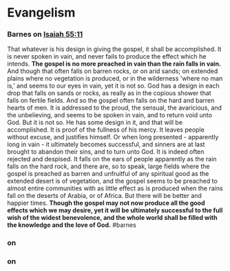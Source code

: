 # Evangelism

### Barnes on [Isaiah 55:11](Isaiah55#v.11)

That whatever is his design in giving the gospel, it shall be accomplished. It is never spoken in vain, and never fails to produce the effect which he intends. **The gospel is no more preached in vain than the rain falls in vain.** And though that often falls on barren rocks, or on arid sands; on extended plains where no vegetation is produced, or in the wilderness 'where no man is,' and seems to our eyes in vain, yet it is not so. God has a design in each drop that falls on sands or rocks, as really as in the copious shower that falls on fertile fields. And so the gospel often falls on the hard and barren hearts of men. It is addressed to the proud, the sensual, the avaricious, and the unbelieving, and seems to be spoken in vain, and to return void unto God. But it is not so. He has some design in it, and that will be accomplished. It is proof of the fullness of his mercy. It leaves people without excuse, and justifies himself. Or when long presented - apparently long in vain - it ultimately becomes successful, and sinners are at last brought to abandon their sins, and to turn unto God. It is indeed often rejected and despised. It falls on the ears of people apparently as the rain falls on the hard rock, and there are, so to speak, large fields where the gospel is preached as barren and unfruitful of any spiritual good as the extended desert is of vegetation, and the gospel seems to be preached to almost entire communities with as little effect as is produced when the rains fall on the deserts of Arabia, or of Africa. But there will be better and happier times. **Though the gospel may not now produce all the good effects which we may desire, yet it will be ultimately successful to the full wish of the widest benevolence, and the whole world shall be filled with the knowledge and the love of God.**
#barnes 

### on []()

### on []()

